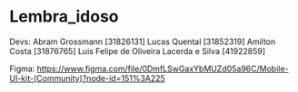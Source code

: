 # Lembra_idoso

Devs:
Abram Grossmann [31826131]
Lucas Quental [31852319]
Amilton Costa [31876765]
Luis Felipe de Oliveira Lacerda e Silva [41922859]


Figma:
https://www.figma.com/file/0DmfLSwGaxYbMUZd05a96C/Mobile-UI-kit-(Community)?node-id=151%3A225
